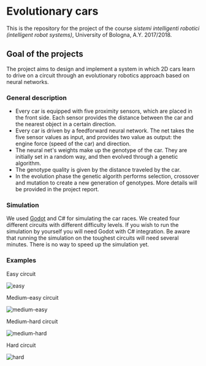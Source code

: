 # Evolutionary cars
This is the repository for the project of the course _sistemi intelligenti robotici (intelligent robot systems)_, University of Bologna, A.Y. 2017/2018.
## Goal of the projects
The project aims to design and implement a system in which 2D cars learn to drive on a circuit through an evolutionary robotics approach based on neural networks.
### General description
- Every car is equipped with five proximity sensors, which are placed in the front side. Each sensor provides the distance between the car and the nearest object in a certain direction.
- Every car is driven by a feedforward neural network. The net takes the five sensor values as input, and provides two value as output: the engine force (speed of the car) and direction.
- The neural net's weights make up the genotype of the car. They are initially set in a random way, and then evolved through a genetic algorithm.
- The genotype quality is given by the distance traveled by the car.
- In the evolution phase the genetic algorith performs selection, crossover and mutation to create a new generation of genotypes.
More details will be provided in the project report.
### Simulation  
We used [Godot](https://godotengine.org) and C# for simulating the car races. We created four different circuits with different difficulty levels. If you wish to run the simulation by yourself you will need Godot with C# integration. Be aware that running the simulation on the toughest circuits will need several minutes. There is no way to speed up the simulation yet.
### Examples
Easy circuit

![easy](https://github.com/manuelperuzzi/evolutionary-cars/blob/develop/examples/evo-cars_track02.gif?raw=true)

Medium-easy circuit

![medium-easy](https://github.com/manuelperuzzi/evolutionary-cars/blob/develop/examples/evo-cars_track03.gif?raw=true)

Medium-hard circuit

![medium-hard](https://github.com/manuelperuzzi/evolutionary-cars/blob/develop/examples/evo-cars_track01.gif?raw=true)

Hard circuit

![hard](https://github.com/manuelperuzzi/evolutionary-cars/blob/develop/examples/evo-cars_track04.gif?raw=true)
